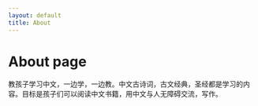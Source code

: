 ```yaml
---
layout: default
title: About
---
```

# About page

教孩子学习中文，一边学，一边教。中文古诗词，古文经典，圣经都是学习的内容。目标是孩子们可以阅读中文书籍，用中文与人无障碍交流，写作。
